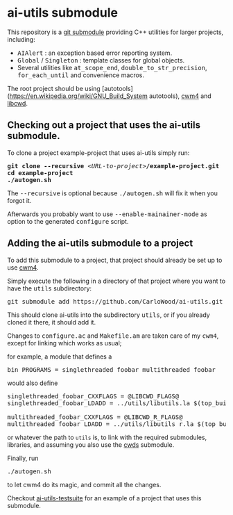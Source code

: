 # ai-utils submodule

This repository is a [git submodule](https://git-scm.com/book/en/v2/Git-Tools-Submodules)
providing C++ utilities for larger projects, including:

* <tt>AIAlert</tt> : an exception based error reporting system.
* <tt>Global</tt> / <tt>Singleton</tt> : template classes for global objects.
* Several utilities like <tt>at_scope_end</tt>, <tt>double_to_str_precision</tt>, <tt>for_each_until</tt> and convenience macros.

The root project should be using
[autotools](https://en.wikipedia.org/wiki/GNU_Build_System autotools),
[cwm4](https://github.com/CarloWood/cwm4) and
[libcwd](https://github.com/CarloWood/libcwd).

## Checking out a project that uses the ai-utils submodule.

To clone a project example-project that uses ai-utils simply run:

<pre>
<b>git clone --recursive</b> &lt;<i>URL-to-project</i>&gt;<b>/example-project.git</b>
<b>cd example-project</b>
<b>./autogen.sh</b>
</pre>

The <tt>--recursive</tt> is optional because <tt>./autogen.sh</tt> will fix
it when you forgot it.

Afterwards you probably want to use <tt>--enable-mainainer-mode</tt>
as option to the generated <tt>configure</tt> script.

## Adding the ai-utils submodule to a project

To add this submodule to a project, that project should already
be set up to use [cwm4](https://github.com/CarloWood/cwm4).

Simply execute the following in a directory of that project
where you want to have the <tt>utils</tt> subdirectory:

<pre>
git submodule add https://github.com/CarloWood/ai-utils.git utils
</pre>

This should clone ai-utils into the subdirectory <tt>utils</tt>, or
if you already cloned it there, it should add it.

Changes to <tt>configure.ac</tt> and <tt>Makefile.am</tt>
are taken care of my <tt>cwm4</tt>, except for linking
which works as usual;

for example, a module that defines a

<pre>
bin_PROGRAMS = singlethreaded_foobar multithreaded_foobar
</pre>

would also define

<pre>
singlethreaded_foobar_CXXFLAGS = @LIBCWD_FLAGS@
singlethreaded_foobar_LDADD = ../utils/libutils.la $(top_builddir)/cwds/libcwds.la

multithreaded_foobar_CXXFLAGS = @LIBCWD_R_FLAGS@
multithreaded_foobar_LDADD = ../utils/libutils_r.la $(top_builddir)/cwds/libcwds_r.la
</pre>

or whatever the path to `utils` is, to link with the required submodules,
libraries, and assuming you also use the [cwds](https://github.com/CarloWood/cwds) submodule.

Finally, run

<pre>
./autogen.sh
</pre>

to let cwm4 do its magic, and commit all the changes.

Checkout [ai-utils-testsuite](https://github.com/CarloWood/ai-utils-testsuite)
for an example of a project that uses this submodule.
